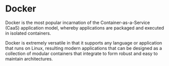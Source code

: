 # Docker

Docker is the most popular incarnation of the Container-as-a-Service (CaaS)
application model, whereby applications are packaged and executed in isolated
containers.

Docker is extremely versatile in that it supports any language or application
that runs on Linux, resulting modern applications that can be designed as a
collection of modular containers that integrate to form robust and easy to maintain
architectures.
